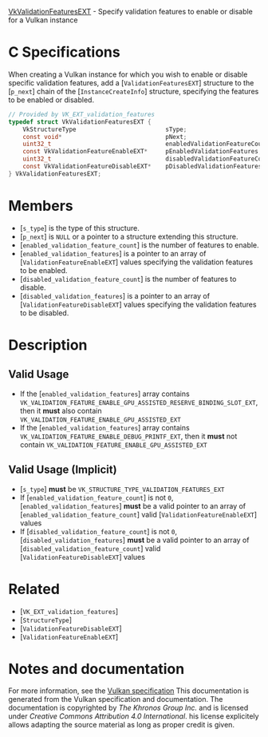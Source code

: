 [VkValidationFeaturesEXT](https://www.khronos.org/registry/vulkan/specs/1.3-extensions/man/html/VkValidationFeaturesEXT.html) - Specify validation features to enable or disable for a Vulkan instance

# C Specifications
When creating a Vulkan instance for which you wish to enable or disable
specific validation features, add a [`ValidationFeaturesEXT`] structure
to the [`p_next`] chain of the [`InstanceCreateInfo`] structure,
specifying the features to be enabled or disabled.
```c
// Provided by VK_EXT_validation_features
typedef struct VkValidationFeaturesEXT {
    VkStructureType                         sType;
    const void*                             pNext;
    uint32_t                                enabledValidationFeatureCount;
    const VkValidationFeatureEnableEXT*     pEnabledValidationFeatures;
    uint32_t                                disabledValidationFeatureCount;
    const VkValidationFeatureDisableEXT*    pDisabledValidationFeatures;
} VkValidationFeaturesEXT;
```

# Members
- [`s_type`] is the type of this structure.
- [`p_next`] is `NULL` or a pointer to a structure extending this structure.
- [`enabled_validation_feature_count`] is the number of features to enable.
- [`enabled_validation_features`] is a pointer to an array of [`ValidationFeatureEnableEXT`] values specifying the validation features to be enabled.
- [`disabled_validation_feature_count`] is the number of features to disable.
- [`disabled_validation_features`] is a pointer to an array of [`ValidationFeatureDisableEXT`] values specifying the validation features to be disabled.

# Description
## Valid Usage
-    If the [`enabled_validation_features`] array contains `VK_VALIDATION_FEATURE_ENABLE_GPU_ASSISTED_RESERVE_BINDING_SLOT_EXT`, then it  **must**  also contain `VK_VALIDATION_FEATURE_ENABLE_GPU_ASSISTED_EXT`
-    If the [`enabled_validation_features`] array contains `VK_VALIDATION_FEATURE_ENABLE_DEBUG_PRINTF_EXT`, then it  **must**  not contain `VK_VALIDATION_FEATURE_ENABLE_GPU_ASSISTED_EXT`

## Valid Usage (Implicit)
-  [`s_type`] **must**  be `VK_STRUCTURE_TYPE_VALIDATION_FEATURES_EXT`
-    If [`enabled_validation_feature_count`] is not `0`, [`enabled_validation_features`] **must**  be a valid pointer to an array of [`enabled_validation_feature_count`] valid [`ValidationFeatureEnableEXT`] values
-    If [`disabled_validation_feature_count`] is not `0`, [`disabled_validation_features`] **must**  be a valid pointer to an array of [`disabled_validation_feature_count`] valid [`ValidationFeatureDisableEXT`] values

# Related
- [`VK_EXT_validation_features`]
- [`StructureType`]
- [`ValidationFeatureDisableEXT`]
- [`ValidationFeatureEnableEXT`]

# Notes and documentation
For more information, see the [Vulkan specification](https://www.khronos.org/registry/vulkan/specs/1.3-extensions/html/vkspec.html)
This documentation is generated from the Vulkan specification and documentation.
The documentation is copyrighted by *The Khronos Group Inc.* and is licensed under *Creative Commons Attribution 4.0 International*.
his license explicitely allows adapting the source material as long as proper credit is given.
        